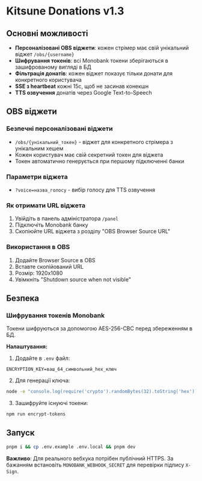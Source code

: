# Kitsune Donations v1.3

## Основні можливості

- **Персоналізовані OBS віджети**: кожен стрімер має свій унікальний віджет `/obs/{username}`
- **Шифрування токенів**: всі Monobank токени зберігаються в зашифрованому вигляді в БД
- **Фільтрація донатів**: кожен віджет показує тільки донати для конкретного користувача
- **SSE з heartbeat** кожні 15с, щоб не засинав конекшн
- **TTS озвучення** донатів через Google Text-to-Speech

## OBS віджети

### Безпечні персоналізовані віджети
- `/obs/{унікальний_токен}` - віджет для конкретного стрімера з унікальним хешем
- Кожен користувач має свій секретний токен для віджета
- Токен автоматично генерується при першому підключенні банки

### Параметри віджета
- `?voice=назва_голосу` - вибір голосу для TTS озвучення

### Як отримати URL віджета
1. Увійдіть в панель адміністратора `/panel`
2. Підключіть Monobank банку
3. Скопіюйте URL віджета з розділу "OBS Browser Source URL"

### Використання в OBS
1. Додайте Browser Source в OBS
2. Вставте скопійований URL
3. Розмір: 1920x1080
4. Увімкніть "Shutdown source when not visible"

## Безпека

### Шифрування токенів Monobank
Токени шифруються за допомогою AES-256-CBC перед збереженням в БД.

**Налаштування:**
1. Додайте в `.env` файл:
```env
ENCRYPTION_KEY=ваш_64_символьний_hex_ключ
```

2. Для генерації ключа:
```bash
node -e "console.log(require('crypto').randomBytes(32).toString('hex'))"
```

3. Зашифруйте існуючі токени:
```bash
npm run encrypt-tokens
```

## Запуск

```bash
pnpm i && cp .env.example .env.local && pnpm dev
```

**Важливо**: Для реального вебхука потрібен публічний HTTPS. За бажанням встановіть `MONOBANK_WEBHOOK_SECRET` для перевірки підпису `X-Sign`.
